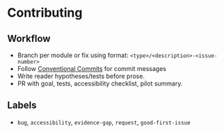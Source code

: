 # Contributing

## Workflow

- Branch per module or fix using format: `<type>/<description>-<issue-number>`
- Follow [Conventional Commits](docs/policies/CONVENTIONAL_COMMITS.md) for commit messages
- Write reader hypotheses/tests before prose.
- PR with goal, tests, accessibility checklist, pilot summary.

## Labels

- `bug`, `accessibility`, `evidence-gap`, `request`, `good-first-issue`

